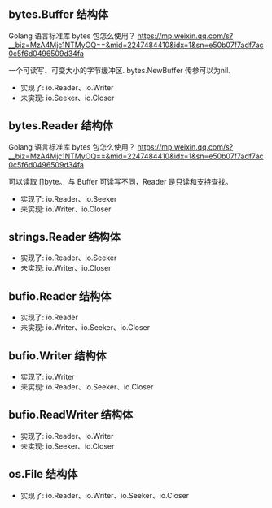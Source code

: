 ## bytes.Buffer 结构体
Golang 语言标准库 bytes 包怎么使用？
    https://mp.weixin.qq.com/s?__biz=MzA4Mjc1NTMyOQ==&mid=2247484410&idx=1&sn=e50b07f7adf7ac0c5f6d0496509d34fa

一个可读写、可变大小的字节缓冲区.
bytes.NewBuffer 传参可以为nil.

- 实现了: io.Reader、io.Writer
- 未实现: io.Seeker、io.Closer

## bytes.Reader 结构体
Golang 语言标准库 bytes 包怎么使用？
    https://mp.weixin.qq.com/s?__biz=MzA4Mjc1NTMyOQ==&mid=2247484410&idx=1&sn=e50b07f7adf7ac0c5f6d0496509d34fa

可以读取 []byte。
与 Buffer 可读写不同，Reader 是只读和支持查找。

- 实现了: io.Reader、io.Seeker
- 未实现: io.Writer、io.Closer

## strings.Reader 结构体
- 实现了: io.Reader、io.Seeker
- 未实现: io.Writer、io.Closer

## bufio.Reader 结构体
- 实现了: io.Reader
- 未实现: io.Writer、io.Seeker、io.Closer

## bufio.Writer 结构体
- 实现了: io.Writer
- 未实现: io.Reader、io.Seeker、io.Closer

## bufio.ReadWriter 结构体
- 实现了: io.Reader、io.Writer
- 未实现: io.Seeker、io.Closer

## os.File 结构体
- 实现了: io.Reader、io.Writer、io.Seeker、io.Closer


